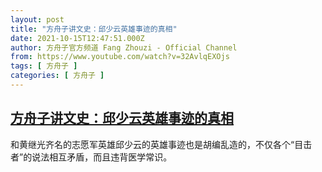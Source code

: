 ```yaml
---
layout: post
title: "方舟子讲文史：邱少云英雄事迹的真相"
date: 2021-10-15T12:47:51.000Z
author: 方舟子官方频道 Fang Zhouzi - Official Channel
from: https://www.youtube.com/watch?v=32AvlqEXOjs
tags: [ 方舟子 ]
categories: [ 方舟子 ]
---
```

<!--1634302071000-->
[方舟子讲文史：邱少云英雄事迹的真相](https://www.youtube.com/watch?v=32AvlqEXOjs)
------

<div>
和黄继光齐名的志愿军英雄邱少云的英雄事迹也是胡编乱造的，不仅各个“目击者”的说法相互矛盾，而且违背医学常识。
</div>
